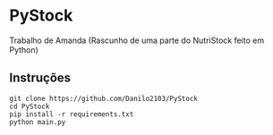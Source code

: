 # PyStock
Trabalho de Amanda (Rascunho de uma parte do NutriStock feito em Python)


## Instruções

```
git clone https://github.com/Danilo2103/PyStock
cd PyStock
pip install -r requirements.txt
python main.py
```
